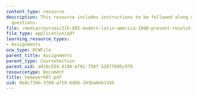 ```yaml
---
content_type: resource
description: This resource includes instructions to be followed along with the homework
  questions.
file: /media/courses/21h-802-modern-latin-america-1808-present-revolution-dictatorship-democracy-spring-2005/0e8c739b3768a7196d6b343ba0eb1345_homework07.pdf
file_type: application/pdf
learning_resource_types:
- Assignments
ocw_type: OCWFile
parent_title: Assignments
parent_type: CourseSection
parent_uid: a010c554-4180-ef81-758f-5287fb95c9f8
resourcetype: Document
title: homework07.pdf
uid: 0e8c739b-3768-a719-6d6b-343ba0eb1345
---
```

